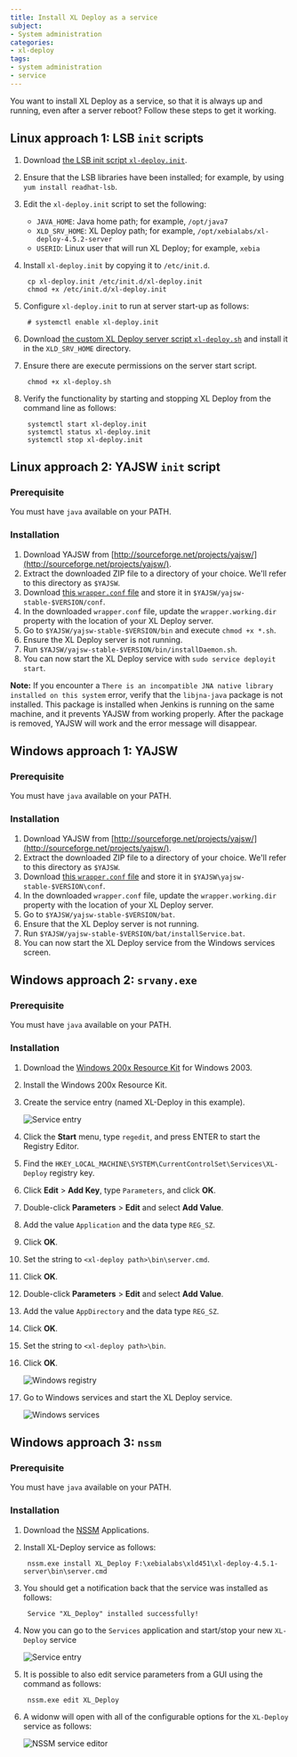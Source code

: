 ```yaml
---
title: Install XL Deploy as a service
subject:
- System administration
categories:
- xl-deploy
tags:
- system administration
- service
---
```


You want to install XL Deploy as a service, so that it is always up and running, even after a server reboot? Follow these steps to get it working.

## Linux approach 1: LSB `init` scripts

1. Download [the LSB init script `xl-deploy.init`](/sample-scripts/install-xl-deploy-as-a-service/xl-deploy.init).
1. Ensure that the LSB libraries have been installed; for example, by using `yum install readhat-lsb`.
1. Edit the `xl-deploy.init` script to set the following:
    * `JAVA_HOME`: Java home path; for example, `/opt/java7`
    * `XLD_SRV_HOME`: XL Deploy path; for example, `/opt/xebialabs/xl-deploy-4.5.2-server`
    * `USERID`: Linux user that will run XL Deploy; for example, `xebia`

1. Install `xl-deploy.init` by copying it to `/etc/init.d`.

        cp xl-deploy.init /etc/init.d/xl-deploy.init
        chmod +x /etc/init.d/xl-deploy.init

1. Configure `xl-deploy.init` to run at server start-up as follows:

        # systemctl enable xl-deploy.init

1. Download [the custom XL Deploy server script `xl-deploy.sh`](/sample-scripts/install-xl-deploy-as-a-service/xl-deploy.sh) and install it in the `XLD_SRV_HOME` directory.
1. Ensure there are execute permissions on the server start script.

        chmod +x xl-deploy.sh

1. Verify the functionality by starting and stopping XL Deploy from the command line as follows:

        systemctl start xl-deploy.init
        systemctl status xl-deploy.init
        systemctl stop xl-deploy.init

## Linux approach 2: YAJSW `init` script

### Prerequisite

You must have `java` available on your PATH.

### Installation

1. Download YAJSW from [http://sourceforge.net/projects/yajsw/](http://sourceforge.net/projects/yajsw/).
1. Extract the downloaded ZIP file to a directory of your choice. We'll refer to this directory as `$YAJSW`.
1. Download [this `wrapper.conf` file](/sample-scripts/install-xl-deploy-as-a-service/wrapper.conf) and store it in `$YAJSW/yajsw-stable-$VERSION/conf`.
1. In the downloaded `wrapper.conf` file, update the `wrapper.working.dir` property with the location of your XL Deploy server.
1. Go to `$YAJSW/yajsw-stable-$VERSION/bin` and execute `chmod +x *.sh`.
1. Ensure the XL Deploy server is not running.
1. Run `$YAJSW/yajsw-stable-$VERSION/bin/installDaemon.sh`.
1. You can now start the XL Deploy service with `sudo service deployit start`.

**Note:** If you encounter a `There is an incompatible JNA native library installed on this system` error, verify that the `libjna-java` package is not installed. This package is installed when Jenkins is running on the same machine, and it prevents YAJSW from working properly. After the package is removed, YAJSW will work and the error message will disappear.

## Windows approach 1: YAJSW

### Prerequisite

You must have `java` available on your PATH.

### Installation

1. Download YAJSW from [http://sourceforge.net/projects/yajsw/](http://sourceforge.net/projects/yajsw/).
1. Extract the downloaded ZIP file to a directory of your choice. We'll refer to this directory as `$YAJSW`.
1. Download [this `wrapper.conf` file](/sample-scripts/install-xl-deploy-as-a-service/wrapper.conf) and store it in `$YAJSW\yajsw-stable-$VERSION\conf`.
1. In the downloaded `wrapper.conf` file, update the `wrapper.working.dir` property with the location of your XL Deploy server.
1. Go to `$YAJSW/yajsw-stable-$VERSION/bat`.
1. Ensure that the XL Deploy server is not running.
1. Run `$YAJSW/yajsw-stable-$VERSION/bat/installService.bat`.
1. You can now start the XL Deploy service from the Windows services screen.

## Windows approach 2: `srvany.exe`

### Prerequisite

You must have `java` available on your PATH.

### Installation

1. Download the [Windows 200x Resource Kit](http://www.microsoft.com/downloads/details.aspx?FamilyID=9D467A69-57FF-4AE7-96EE-B18C4790CFFD) for Windows 2003.
1. Install the Windows 200x Resource Kit.
1. Create the service entry (named XL-Deploy in this example).

      ![Service entry](../../images/install-xl-deploy-as-a-service/windows_srvany_1.png)

1. Click the **Start** menu, type `regedit`, and press ENTER to start the Registry Editor.
1. Find the `HKEY_LOCAL_MACHINE\SYSTEM\CurrentControlSet\Services\XL-Deploy` registry key.
1. Click **Edit** > **Add Key**, type `Parameters`, and click **OK**.
1. Double-click **Parameters** > **Edit** and select **Add Value**.
1. Add the value `Application` and the data type `REG_SZ`.
1. Click **OK**.
1. Set the string to `<xl-deploy path>\bin\server.cmd`.
1. Click **OK**.
1. Double-click **Parameters** > **Edit** and select **Add Value**.
1. Add the value `AppDirectory` and the data type `REG_SZ`.
1. Click **OK**.
1. Set the string to `<xl-deploy path>\bin`.
1. Click **OK**.

      ![Windows registry](../../images/install-xl-deploy-as-a-service/windows_srvany_2.png)

1. Go to Windows services and start the XL Deploy service.

      ![Windows services](../../images/install-xl-deploy-as-a-service/windows_srvany_3.png)
      
      
## Windows approach 3: `nssm`

### Prerequisite

You must have `java` available on your PATH.

### Installation

1. Download the [NSSM](http://nssm.cc/) Applications.
1. Install XL-Deploy service as follows:

		nssm.exe install XL_Deploy F:\xebialabs\xld451\xl-deploy-4.5.1-server\bin\server.cmd
	
1. You should get a notification back that the service was installed as follows:
		
		Service "XL_Deploy" installed successfully!
		
1. Now you can go to the `Services` application and start/stop your new `XL-Deploy` service

	![Service entry](../../images/install-xl-deploy-as-a-service/windows_nssm_1.png)
		
1. It is possible to also edit service parameters from a GUI using the command as follows:

		nssm.exe edit XL_Deploy
		
1. A widonw will open with all of the configurable options for the `XL-Deploy` service as follows:

	![NSSM service editor](../../images/install-xl-deploy-as-a-service/windows_nssm_2.png)

